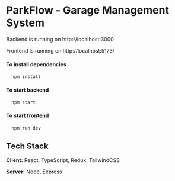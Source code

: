 
# ParkFlow - Garage Management System

Backend is running on http://localhost:3000

Frontend is running on http://localhost:5173/




#### To install dependencies

```http
  npm install
```

#### To start backend

```http
  npm start
```


#### To start frontend

```http
  npm run dev
```




## Tech Stack

**Client:** React, TypeScript, Redux, TailwindCSS

**Server:** Node, Express

